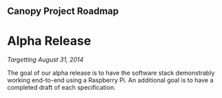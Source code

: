 Canopy Project Roadmap
----------------------

# Alpha Release
 
*Targetting August 31, 2014*

The goal of our alpha release is to have the software stack demonstrably
working end-to-end using a Raspberry Pi.  An additional goal is to have
a completed draft of each specification.
